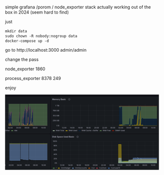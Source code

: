 simple grafana /porom / node_exporter stack actually working out of the box in 2024 (seem hard to find)

just
    
    mkdir data
    sudo chown -R nobody:nogroup data
    docker-compose up -d

go to http://localhost:3000
admin/admin

change the pass

node_exporter
1860

process_exporter
8378
249

enjoy

![screenshot of grafana](screenshot.png)
